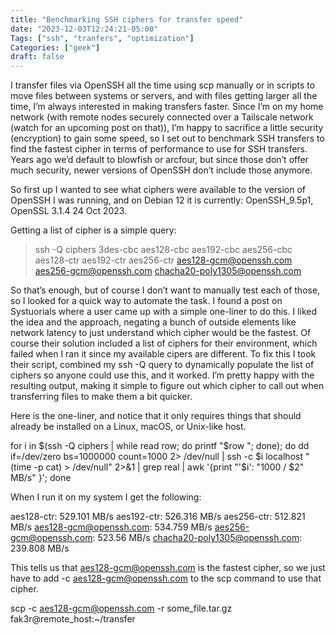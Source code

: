 ```yaml
---
title: "Benchmarking SSH ciphers for transfer speed"
date: "2023-12-03T12:24:21-05:00"
Tags: ["ssh", "tranfers", "optimization"]
Categories: ["geek"] 
draft: false
---
```

I transfer files via OpenSSH all the time using scp manually or in scripts to move files between systems or servers, and with files getting larger all the time, I’m always interested in making transfers faster. Since I’m on my home network (with remote nodes securely connected over a Tailscale network (watch for an upcoming post on that)), I’m happy to sacrifice a little security (encryption) to gain some speed, so I set out to benchmark SSH transfers to find the fastest cipher in terms of performance to use for SSH transfers. Years ago we’d default to blowfish or arcfour, but since those don’t offer much security, newer versions of OpenSSH don’t include those anymore.

So first up I wanted to see what ciphers were available to the version of OpenSSH I was running, and on Debian 12 it is currently: OpenSSH_9.5p1, OpenSSL 3.1.4 24 Oct 2023.

Getting a list of cipher is a simple query:

> ssh -Q ciphers
3des-cbc
aes128-cbc
aes192-cbc
aes256-cbc
aes128-ctr
aes192-ctr
aes256-ctr
aes128-gcm@openssh.com
aes256-gcm@openssh.com
chacha20-poly1305@openssh.com

So that’s enough, but of course I don’t want to manually test each of those, so I looked for a quick way to automate the task. I found a post on Systuorials where a user came up with a simple one-liner to do this. I liked the idea and the approach, negating a bunch of outside elements like network latency to just understand which cipher would be the fastest. Of course their solution included a list of ciphers for their environment, which failed when I ran it since my available cipers are different. To fix this I took their script, combined my ssh -Q query to dynamically populate the list of ciphers so anyone could use this, and it worked. I’m pretty happy with the resulting output, making it simple to figure out which cipher to call out when transferring files to make them a bit quicker.

Here is the one-liner, and notice that it only requires things that should already be installed on a Linux, macOS, or Unix-like host.

for i in $(ssh -Q ciphers | while read row; do printf "$row "; done); do dd if=/dev/zero bs=1000000 count=1000 2> /dev/null | ssh -c $i localhost "(time -p cat) > /dev/null" 2>&1 | grep real | awk '{print "'$i': "1000 / $2" MB/s" }'; done

When I run it on my system I get the following:

aes128-ctr: 529.101 MB/s
aes192-ctr: 526.316 MB/s
aes256-ctr: 512.821 MB/s
aes128-gcm@openssh.com: 534.759 MB/s
aes256-gcm@openssh.com: 523.56 MB/s
chacha20-poly1305@openssh.com: 239.808 MB/s

This tells us that aes128-gcm@openssh.com is the fastest cipher, so we just have to add -c aes128-gcm@openssh.com to the scp command to use that cipher.

scp -c aes128-gcm@openssh.com -r some_file.tar.gz fak3r@remote_host:~/transfer

